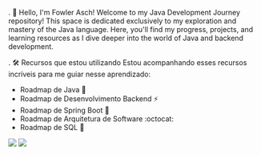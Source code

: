 . 👋 Hello, I'm Fowler Asch!
Welcome to my Java Development Journey repository! This space is dedicated exclusively to my exploration and mastery of the Java language. Here, you'll find my progress, projects, and learning resources as I dive deeper into the world of Java and backend development.

. 🛠️ Recursos que estou utilizando
Estou acompanhando esses recursos incríveis para me guiar nesse aprendizado:

  - Roadmap de Java 🐙
  - Roadmap de Desenvolvimento Backend ⚡
  - Roadmap de Spring Boot 🌱
  - Roadmap de Arquitetura de Software :octocat:
  - Roadmap de SQL 🤖

<div>
  <a href = "mailto:contato@seu-usuário-aqui"><img loading="lazy" src="https://img.shields.io/badge/Gmail-D14836?style=for-the-badge&logo=gmail&logoColor=white" target="_blank"></a>
  <a href="https://www.linkedin.com/in/seu-usuário-linkedln-aqui" target="_blank"><img loading="lazy" src="https://img.shields.io/badge/-LinkedIn-%230077B5?style=for-the-badge&logo=linkedin&logoColor=white" target="_blank"></a> 
</div>

